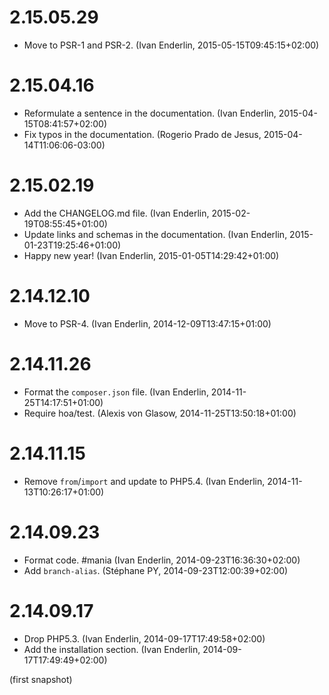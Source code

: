 # 2.15.05.29

  * Move to PSR-1 and PSR-2. (Ivan Enderlin, 2015-05-15T09:45:15+02:00)

# 2.15.04.16

  * Reformulate a sentence in the documentation. (Ivan Enderlin, 2015-04-15T08:41:57+02:00)
  * Fix typos in the documentation. (Rogerio Prado de Jesus, 2015-04-14T11:06:06-03:00)

# 2.15.02.19

  * Add the CHANGELOG.md file. (Ivan Enderlin, 2015-02-19T08:55:45+01:00)
  * Update links and schemas in the documentation. (Ivan Enderlin, 2015-01-23T19:25:46+01:00)
  * Happy new year! (Ivan Enderlin, 2015-01-05T14:29:42+01:00)

# 2.14.12.10

  * Move to PSR-4. (Ivan Enderlin, 2014-12-09T13:47:15+01:00)

# 2.14.11.26

  * Format the `composer.json` file. (Ivan Enderlin, 2014-11-25T14:17:51+01:00)
  * Require hoa/test. (Alexis von Glasow, 2014-11-25T13:50:18+01:00)

# 2.14.11.15

  * Remove `from`/`import` and update to PHP5.4. (Ivan Enderlin, 2014-11-13T10:26:17+01:00)

# 2.14.09.23

  * Format code. #mania (Ivan Enderlin, 2014-09-23T16:36:30+02:00)
  * Add `branch-alias`. (Stéphane PY, 2014-09-23T12:00:39+02:00)

# 2.14.09.17

  * Drop PHP5.3. (Ivan Enderlin, 2014-09-17T17:49:58+02:00)
  * Add the installation section. (Ivan Enderlin, 2014-09-17T17:49:49+02:00)

(first snapshot)
